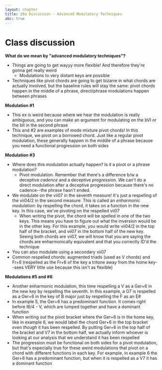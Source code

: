 ```yaml
---
layout: chapter
title: 20a Discussion - Advanced Modulatory Techniques
abc: true
---
```


# Class discussion

**What do we mean by "advanced modulatory techniques"?**
- Things are going to get wayyy more flexible! And therefore they're gonna get really weird
  - Modulations to very distant keys are possible
- Techniques like pivot chords are going to get bizarre in what chords are actually involved, but the baseline rules will stay the same: pivot chords happen in the middle of a phrase, direct/phrase modulations happen between phrases

**Modulation #1**
- This ex is weird because where we hear the modulation is really ambiguous, and you can make an argument for modulating on the bVI or the bII in the second phrase
- This and #2 are examples of mode mixture pivot chords! In this technique, we pivot on a borrowed chord. Just like a regular pivot modulation, these generally happen in the middle of a phrase because you need a functional progression on both sides

**Modulation #3**
- Where does this modulation actually happen? Is it a pivot or a phrase modulation?
  - Pivot modulation. Remember that there's a difference b/w a deceptive *cadence* and a deceptive *progression*. We can't do a direct modulation after a deceptive progression because there's no cadence--the phrase hasn't ended.
- We modulate on the vii07 in the seventh measure! It's just a respelling of the vii04/2 in the second measure. This is called an *enharmonic modulation*: by respelling the chord, it takes on a function in the new key. In this case, we've pivoting on the respelled vii07
  - When writing the pivot, the chord will be spelled in one of the two keys. This means you have to figure out what the inversion would be in the other key. For this example, you would write vii04/2 in the top half of the bracket, and vii07 in the bottom half of the new key. Seeing both chords are vii07, we will know that you are saying the chords are enharmonically equivalent and that you correctly ID'd the technique
- You can also modulate using a secondary vii07
- Common respelled chords: augmented triads (used as V chords) and Fr+6 (respelled as the Fr+6 of the key a tritone away from the home key--sees VERY little use because this isn't as flexible)

**Modulations #5 and #6**
- Another enharmonic modulation, this time respelling a V as a Ger+6 in the new key by respelling the seventh. In this example, a G7 is respelled as a Ger+6 in the key of B major just by respelling the F as an E#
- In example 5, the Ger+6 has a predominant function. It comes right before I6/4 - V, which are lumped together and have a dominant function
- When writing out the pivot bracket where the Ger+6 is in the home key, like in example 6, we would label the chord Ger+6 in the top bracket *even though* it has been respelled. By putting Ger+6 in the top half of the bracket and V7 in the bottom half, we actually inform whoever is looking at our analysis that we understand it has been respelled
- The progression must be functional on both sides for a pivot modulation, but that's especially true for these weird modulations that pivot on a chord with different functions in each key. For example, in example 6 the Ger+6 has a predominant function, but when it is respelled as a V7 it has a dominant function

